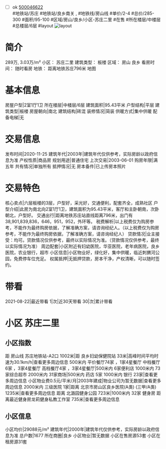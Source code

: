 - [ ] ok [500046622](https://bj.5i5j.com/ershoufang/500046622.html)  
 #地铁站/苏庄 #地铁站/良乡南关 ,  #地铁线/房山线
#单价/2-4 #总价/285-300 #面积/95-100   #区域/房山/良乡/小区-苏庄二里 #在售 #所在楼层/中楼层 #总楼层/6层 #layout 
![layout](http://image2.5i5j.com//group2/M00/2C/AA/CgqJM1zOq7iAMy9yAAkwnYYtmJ8238.JPG_P5.jpg) 
# 简介 
 289万,  3.03万/m² 
小区： 苏庄二里
建筑类型： 板楼
区域： 房山 良乡
看房时间： 随时看房
地铁： 距离地铁苏庄796米 地图
# 基本信息 
 房屋户型|2室1厅1卫
所在楼层|中楼层/6层
建筑面积|95.43平米
户型结构|平层
建筑类型|板楼
房屋朝向|南北
建筑结构|砖混
装修情况|简装
供暖方式|集中供暖
配备电梯|无
# 交易信息 
 发布时间|2020-11-25
建筑年代|2003年|建筑年代仅供参考，实际房龄以政府信息为准
产权性质|商品房
规划用途|普通住宅
上次交易|2003-06-01
购房年限|满五年
共有情况|单独所有
抵押情况|无
房本备件|已上传房本照片
# 交易特色 
 核心卖点|六层板楼的3层，户型好，采光好，交通便利，配套齐全，成熟社区
户型介绍|此房为南北向2室1厅1卫，建筑面积为95.43平米，客厅和主卧朝南，次卧朝北，户型好。
交通出行|距离地铁苏庄站直线距离796米，出门有38,901,839,836，646，951，952，外环等。
税费解析|以上税费仅为购房参考，不能作为最终购房依据，了解准确方案，请咨询经纪人。（以上税费仅为购房参考，不能作为最终购房依据，了解准确方案，请咨询经纪人）
贷款情况|业主接受：均可。贷款情况仅供参考，最终以实际情况为准。（贷款情况仅供参考，最终以实际情况为准）
周边配套|小区附近有妇幼医院，华亚医院，老年病医院，良乡医院，农业银行，超市
小区信息|小区物业好，绿化好，集中供暖，临近刺猬河公园，免费停车位充足。
权属抵押|无抵押贷款，房本干净，产权清晰，可以随时签约。
# 带看 
 2021-08-22|最近带看	 1|次|近30天带看	 30|次|累计带看
# 小区 苏庄二里
## 小区指数 
 距 房山线 苏庄地铁站-A2口 1002米|距 良乡妇幼保健院站 33米|高峰时间平均时速为30.1km/h|查看更多周边信息
500米内 平价餐厅74家 ，1家4星餐厅
中档餐厅6家 ，3家4星餐厅
高档餐厅4家 ，3家4星餐厅|500米内 6家便利店
1000米内 73家综合超市
2000米内 31家商场|500米内 药店 5家
1000米内 银行 23家|查看更多周边信息
小区物业费0.5元/平米/月|2003年建成|物业公司为暂无数据|查看更多周边信息
2000米内 三级医院 1家|距离 北京市房山区良乡医院(A类) (三甲/A类) 1235米|查看更多周边信息
距离 北潞园健身公园 723米|1000米内 32家 健身房
距离最近健身房龙莉健身私教工作室 735米|查看更多周边信息
## 小区信息 
 小区均价|29088元/m²
建筑年代|2000年|建筑年代仅供参考，实际房龄以政府信息为准
总户数|1677
所在商圈|良乡
小区物业|暂无数据
小区在售房源53套
小区在租房源31套
